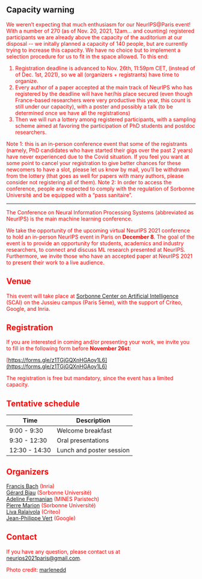 ## Capacity warning

<span style="color:red">
We weren’t expecting that much enthusiasm for our NeurIPS@Paris event! With a number of 270 (as of Nov. 20, 2021, 12am… and counting) registered participants we are already above the capacity of the auditorium at our disposal -- we initally planned a capacity of 140 people, but are currently trying to increase this capacity. We have no choice but to  implement a selection procedure for us to fit in the space allowed. To this end: 

1. <span style="color:red"> Registration deadline is advanced to Nov. 26th, 11:59pm CET, (instead of  of Dec. 1st, 2021), so we all (organizers + registrants) have time to organize.
2. <span style="color:red"> Every author of a paper accepted at the main track of NeurIPS who has registered by the deadline will have her/his place secured (even though France-based researchers were very productive this year, this count is still under our capacity), with a poster and possibly a talk (to be determined once we have all the registrations)
3. <span style="color:red"> Then we will run a lottery among registered participants, with a sampling scheme aimed at favoring the participation of PhD students and postdoc researchers. 
  
<span style="color:red">
Note 1: this is an in-person conference event that some of the registrants (namely, PhD candidates who have started their gigs over the past 2 years) have never experienced due to the Covid situation. If you feel you want at some point to cancel your registration to give better chances for these newcomers to have a slot, please let us know by mail, you’ll be withdrawn from the lottery (that goes as well for papers with many authors, please consider not registering all of them).
  
<span style="color:red">
Note 2: In order to access the conference, people are expected to comply with the regulation of Sorbonne Université and be equipped with a “pass sanitaire”.

-----------

The Conference on Neural Information Processing Systems (abbreviated as NeurIPS) is the main machine learning conference.

We take the opportunity of the upcoming virtual NeurIPS 2021 conference to hold an in-person NeurIPS event in Paris on **December 8**. The goal of the event is to provide an opportunity for students, academics and industry researchers, to connect and discuss ML research presented at NeurIPS. Furthermore, we invite those who have an accepted paper at NeurIPS 2021 to present their work to a live audience.

## Venue

This event will take place at [Sorbonne Center on Artificial Intelligence](https://scai.sorbonne-universite.fr) (SCAI) on the Jussieu campus (Paris 5ème), with the support of Criteo, Google, and Inria.

## Registration

If you are interested in coming and/or presenting your work, we invite you to fill in the following form before **November 26st**: 

[https://forms.gle/z1TGjGQXnHGAoy1L6](https://forms.gle/z1TGjGQXnHGAoy1L6)

The registration is free but mandatory, since the event has a limited capacity.

## Tentative schedule

| Time      | Description |
| ----------- | ----------- |
| 9:00 - 9:30   | Welcome breakfast    |
| 9:30 - 12:30  | Oral presentations |
| 12:30 - 14:30  | Lunch and poster session   |

## Organizers

[Francis Bach](https://www.di.ens.fr/~fbach/) (Inria)  
[Gérard Biau](https://www.lpsm.paris/pageperso/biau/) (Sorbonne Université)  
[Adeline Fermanian](https://afermanian.github.io) (MINES Paristech)  
[Pierre Marion](https://pierremarion23.github.io) (Sorbonne Université)  
[Liva Ralaivola](https://pageperso.lif.univ-mrs.fr/~liva.ralaivola/doku.php) (Criteo)  
[Jean-Philippe Vert](https://members.cbio.mines-paristech.fr/~jvert/) (Google)  

## Contact

If you have any question, please contact us at [neurips2021paris@gmail.com](mailto:neurips2021paris@gmail.com).


Photo credit: [marlenedd](https://www.flickr.com/photos/24241643@N00/49478118648)
